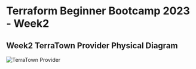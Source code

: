 # Terraform Beginner Bootcamp 2023 - Week2

## Week2 TerraTown Provider Physical Diagram

![TerraTown Provider](https://github.com/madhavi-chavva/terraform-beginner-bootcamp-2023/assets/125069098/7438c402-8331-4232-b2af-2096d3f4af39)


